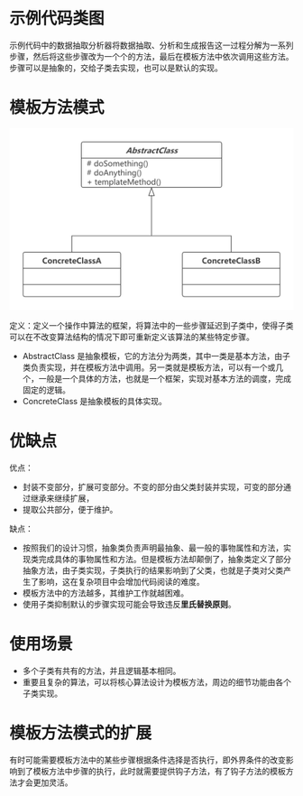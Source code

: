 # 示例代码类图
示例代码中的数据抽取分析器将数据抽取、分析和生成报告这一过程分解为一系列步骤，然后将这些步骤改为一个个的方法，最后在模板方法中依次调用这些方法。步骤可以是抽象的，交给子类去实现，也可以是默认的实现。

# 模板方法模式
![模板方法模式](https://github.com/nekolr/design-patterns/blob/master/media/templatemethod.png)

定义：定义一个操作中算法的框架，将算法中的一些步骤延迟到子类中，使得子类可以在不改变算法结构的情况下即可重新定义该算法的某些特定步骤。

- AbstractClass 是抽象模板，它的方法分为两类，其中一类是基本方法，由子类负责实现，并在模板方法中调用。另一类就是模板方法，可以有一个或几个，一般是一个具体的方法，也就是一个框架，实现对基本方法的调度，完成固定的逻辑。
- ConcreteClass 是抽象模板的具体实现。

# 优缺点
优点：

- 封装不变部分，扩展可变部分。不变的部分由父类封装并实现，可变的部分通过继承来继续扩展，
- 提取公共部分，便于维护。

缺点：

- 按照我们的设计习惯，抽象类负责声明最抽象、最一般的事物属性和方法，实现类完成具体的事物属性和方法。但是模板方法却颠倒了，抽象类定义了部分抽象方法，由子类实现，子类执行的结果影响到了父类，也就是子类对父类产生了影响，这在复杂项目中会增加代码阅读的难度。
- 模板方法中的方法越多，其维护工作就越困难。
- 使用子类抑制默认的步骤实现可能会导致违反**里氏替换原则**。

# 使用场景
- 多个子类有共有的方法，并且逻辑基本相同。
- 重要且复杂的算法，可以将核心算法设计为模板方法，周边的细节功能由各个子类实现。

# 模板方法模式的扩展
有时可能需要模板方法中的某些步骤根据条件选择是否执行，即外界条件的改变影响到了模板方法中步骤的执行，此时就需要提供钩子方法，有了钩子方法的模板方法才会更加灵活。
